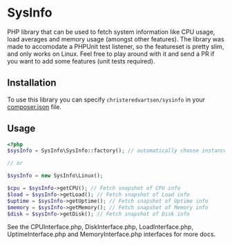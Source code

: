 SysInfo
=======
PHP library that can be used to fetch system information like CPU usage, load averages and memory usage (amongst other features). The library was made to accomodate a PHPUnit test listener, so the featureset is pretty slim, and only works on Linux. Feel free to play around with it and send a PR if you want to add some features (unit tests required).

Installation
------------
To use this library you can specify `christeredvartsen/sysinfo` in your [composer.json](http://getcomposer.org) file.

Usage
-----
```php
<?php
$sysInfo = SysInfo\SysInfo::factory(); // automatically choose instance based on PHP_OS

// or

$sysInfo = new SysInfo\Linux();

$cpu = $sysInfo->getCPU(); // Fetch snapshot of CPU info
$load = $sysInfo->getLoad(); // Fetch snapshot of Load info
$uptime = $sysInfo->getUptime(); // Fetch snapshot of Uptime info
$memory = $sysInfo->getMemory(); // Fetch snapshot of Memory info
$disk = $sysInfo->getDisk(); // Fetch snapshot of Disk info
```

See the CPUInterface.php, DiskInterface.php, LoadInterface.php, UptimeInterface.php and MemoryInterface.php interfaces for more docs.
